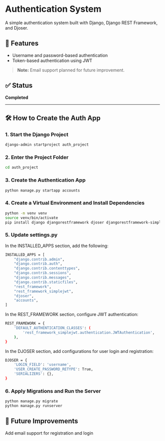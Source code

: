 # Authentication System

A simple authentication system built with Django, Django REST Framework, and Djoser.

## 🔐 Features

- Username and password-based authentication
- Token-based authentication using JWT

> **Note:** Email support planned for future improvement.

## ✅ Status

**Completed**

---

## 🛠️ How to Create the Auth App

### 1. Start the Django Project

```bash
django-admin startproject auth_project
```
### 2. Enter the Project Folder
```bash
cd auth_project
```
### 3. Create the Authentication App

```bash
python manage.py startapp accounts
```
### 4. Create a Virtual Environment and Install Dependencies

```bash
python -m venv venv
source venv/bin/activate
pip install django djangorestframework djoser djangorestframework-simplejwt
```
### 5. Update settings.py
In the INSTALLED_APPS section, add the following:

```bash
INSTALLED_APPS = [
    "django.contrib.admin",
    "django.contrib.auth",
    "django.contrib.contenttypes",
    "django.contrib.sessions",
    "django.contrib.messages",
    "django.contrib.staticfiles",
    "rest_framework",
    "rest_framework_simplejwt",
    "djoser",
    "accounts",
]
```
In the REST_FRAMEWORK section, configure JWT authentication:

```bash
REST_FRAMEWORK = {
    'DEFAULT_AUTHENTICATION_CLASSES': (
        'rest_framework_simplejwt.authentication.JWTAuthentication',
    ),
}
```
In the DJOSER section, add configurations for user login and registration:

```bash
DJOSER = {
    'LOGIN_FIELD': 'username',
    'USER_CREATE_PASSWORD_RETYPE': True,
    'SERIALIZERS': {},
}
```
### 6. Apply Migrations and Run the Server

```bash
python manage.py migrate
python manage.py runserver
```
## 📌 Future Improvements
Add email support for registration and login